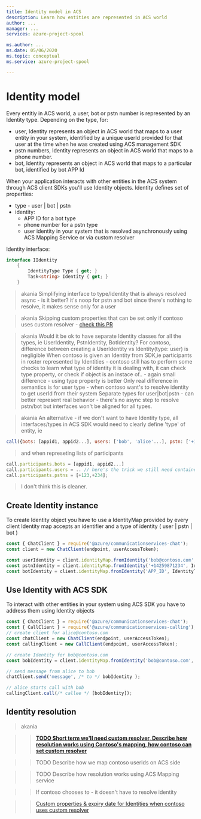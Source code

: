 ```yaml
---
title: Identity model in ACS
description: Learn how entities are represented in ACS world
author: ...    
manager: ...
services: azure-project-spool

ms.author: ...
ms.date: 05/06/2020
ms.topic: conceptual
ms.service: azure-project-spool

---
```



# Identity model

Every entitiy in ACS world, a user, bot or pstn number is represented by an Identity type.
Depending on the type, for:
* user, Identity represents an object in ACS world that maps to a user entity in your system, identified by a unique userId provided for that user at the time when he was created using ACS management SDK
* pstn numbers, Identity represents an object in ACS world that maps to a phone number.
* bot, Identity represents an object in ACS world that maps to a particular bot, identified by bot APP Id

When your application interacts with other entities in the ACS system through ACS client SDKs you'll use Identity objects.
Identity defines set of properties:
* type - user | bot | pstn
* identity:
  * APP ID for a bot type
  * phone number for a pstn type
  * user identity in your system that is resolved asynchronously using ACS Mapping Service or via custom resolver

Identity interface:
```cs
interface IIdentity
    {
        IdentityType Type { get; }
        Task<string> Identity { get; }
    }
```

> akania Simplifying interface to type/Identity that is always resolved async - is it better? it's noop for pstn and bot since there's nothing to resolve, it makes sense only for a user

> akania Skipping custom properties that can be set only if contoso uses custom resolver - [check this PR](https://skype.visualstudio.com/SCC/_git/async_spool_core/pullrequest/350021)

> akania Would it be ok to have separate Identity classes for all the types, ie UserIdentity, PstnIdentity, BotIdentity?
For contoso, difference between creating a UserIdentity vs Identity(type: user) is negligible
When contoso is given an Identity from SDK,ie participants in roster represented by Identities - contoso still has to perform some checks to learn what type of identity it is dealing with, it can check type property, or check if object is an instace of.. - again small difference - using type property is better
Only real difference in semantics is for user type - when contoso want's to resolve identity to get userId from their system
Separate types for user|bot|pstn - can better represent real behavior - there's no async step to resolve pstn/bot but interfaces won't be aligned for all types.

> akania An alternative - if we don't want to have Identity type, all interfaces/types in ACS SDK would need to clearly define 'type' of entity, ie
```js
call({bots: [appid1, appid2...], users: ['bob', 'alice'...], pstn: ['+1123', '+2345'...]);
```
> and when represeting lists of participants
```js
call.participants.bots = [appid1, appid2...]
call.participants.users = .. // here's the trick we still need container for async resolution
call.participants.pstns = [+123,+234];
```
> I don't think this is cleaner.

## Create Identity instance
To create Identity object you have to use a IdentityMap provided by every client
Identity map accepts an identifier and a type of identity ( user | pstn | bot )

```javascript
const { ChatClient } = require('@azure/communicationservices-chat');
const client = new ChatClient(endpoint, userAccessToken);

const userIdentity = client.identityMap.fromIdentity('bob@contoso.com', IdentityType.User); 
const pstnIdentity = client.identityMap.fromIdentity('+14259871234', IdentityType.Pstn); 
const botIdentity = client.identityMap.fromIdentity('APP_ID', IdentityType.Bot); 
```

## Use Identity with ACS SDK
To interact with other entities in your system using ACS SDK you have to address them using Identity objects
```javascript
const { ChatClient } = require('@azure/communicationservices-chat');
const { CallClient } = require('@azure/communicationservices-calling');
// create client for alice@contoso.com
const chatClient = new ChatClient(endpoint, userAccessToken);
const callingClient = new CallClient(endpoint, userAccessToken);

// create Identity for bob@contoso.com
const bobIdentity = client.identityMap.fromIdentity('bob@contoso.com', IdentityType.User);

// send message from alice to bob
chatClient.send('message', /* to */ bobIdentity );

// alice starts call with bob
callingClient.call(/* callee */ [bobIdentity]);
```

## Identity resolution 
> akania

>> **[TODO Short term we'll need custom resolver, Describe how resolution works using Contoso's mapping, how contoso can set custom resolver](https://microsoft.sharepoint-df.com/:w:/t/IC3SDK/EQhr_nKkinVKtHeg41SMKS4BJyEogRGfn5c_PxflSpdLZw?e=bHA14u)**

>> TODO Describe how we map contoso userIds on ACS side

>> TODO Describe how resolution works using ACS Mapping service

>> If contoso chooses to - it doesn't have to resolve identity

>> [Custom properties & expiry date for Identities when contoso uses custom resolver](https://skype.visualstudio.com/SCC/_git/async_spool_core/pullrequest/350021)

